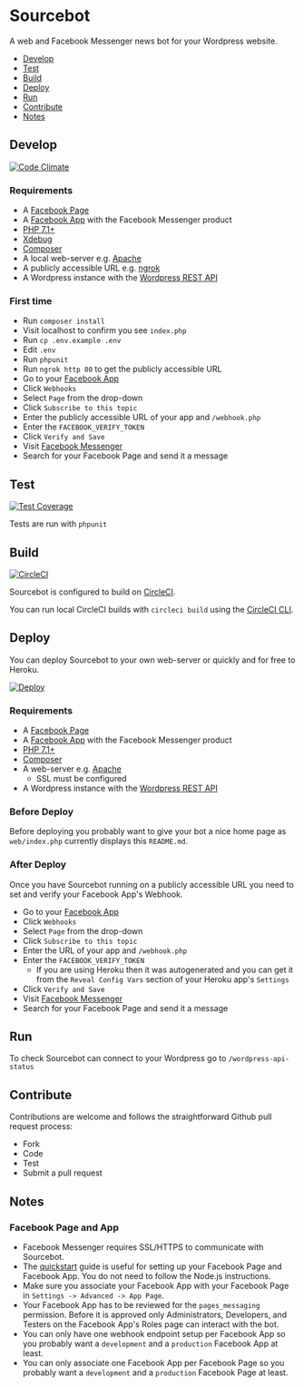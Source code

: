 # Sourcebot
A web and Facebook Messenger news bot for your Wordpress website.

- [Develop](#develop)
- [Test](#test)
- [Build](#build)
- [Deploy](#deploy)
- [Run](#run)
- [Contribute](#contribute)
- [Notes](#notes)

## <a name="develop"></a> Develop
[![Code Climate](https://codeclimate.com/github/ejcnet/sourcebot/badges/gpa.svg)](https://codeclimate.com/github/ejcnet/sourcebot)

### Requirements
- A [Facebook Page](https://web.facebook.com/pages/create)
- A [Facebook App](https://developers.facebook.com/apps/) with the Facebook Messenger product
- [PHP 7.1+](http://php.net/downloads.php)
- [Xdebug](https://xdebug.org/download.php)
- [Composer](https://getcomposer.org/)
- A local web-server e.g. [Apache](https://www.apache.org/dyn/closer.cgi)
- A publicly accessible URL e.g. [ngrok](https://ngrok.com/)
- A Wordpress instance with the [Wordpress REST API](https://wordpress.org/plugins/rest-api/)

### First time

- Run `composer install`
- Visit localhost to confirm you see `index.php`
- Run `cp .env.example .env`
- Edit `.env`
- Run `phpunit`
- Run `ngrok http 80` to get the publicly accessible URL
- Go to your [Facebook App](https://developers.facebook.com/apps/)
- Click `Webhooks`
- Select `Page` from the drop-down
- Click `Subscribe to this topic`
- Enter the publicly accessible URL of your app and `/webhook.php`
- Enter the `FACEBOOK_VERIFY_TOKEN`
- Click `Verify and Save`
- Visit [Facebook Messenger](https://messenger.com)
- Search for your Facebook Page and send it a message

## <a name="test"></a> Test
[![Test Coverage](https://codeclimate.com/github/ejcnet/sourcebot/badges/coverage.svg)](https://codeclimate.com/github/ejcnet/sourcebot/coverage)

Tests are run with `phpunit`

## <a name="build"></a> Build
[![CircleCI](https://circleci.com/gh/ejcnet/sourcebot.svg?style=svg)](https://circleci.com/gh/Ejcnet/sourcebot)

Sourcebot is configured to build on [CircleCI](https://circleci.com/gh/Ejcnet/sourcebot).

You can run local CircleCI builds with `circleci build` using the [CircleCI CLI](https://circleci.com/docs/2.0/local-jobs/).

## <a name="deploy"></a> Deploy

You can deploy Sourcebot to your own web-server or quickly and for free to Heroku.

[![Deploy](https://www.herokucdn.com/deploy/button.svg)](https://heroku.com/deploy)

### Requirements

- A [Facebook Page](https://web.facebook.com/pages/create)
- A [Facebook App](https://developers.facebook.com/apps/) with the Facebook Messenger product
- [PHP 7.1+](http://php.net/downloads.php)
- [Composer](https://getcomposer.org/)
- A web-server e.g. [Apache](https://www.apache.org/dyn/closer.cgi)
  - SSL must be configured
- A Wordpress instance with the [Wordpress REST API](https://wordpress.org/plugins/rest-api/)

### Before Deploy

Before deploying you probably want to give your bot a nice home page as `web/index.php` currently displays this `README.md`.

### After Deploy

Once you have Sourcebot running on a publicly accessible URL you need to set and verify your Facebook App's Webhook.

- Go to your [Facebook App](https://developers.facebook.com/apps/)
- Click `Webhooks`
- Select `Page` from the drop-down
- Click `Subscribe to this topic`
- Enter the URL of your app and `/webhook.php`
- Enter the `FACEBOOK_VERIFY_TOKEN`
  - If you are using Heroku then it was autogenerated and you can get it from the `Reveal Config Vars` section of your Heroku app's `Settings`
- Click `Verify and Save`
- Visit [Facebook Messenger](https://messenger.com)
- Search for your Facebook Page and send it a message

## <a name="run"></a> Run

To check Sourcebot can connect to your Wordpress go to <code>/wordpress-api-status</code>

## <a name="contribute"></a> Contribute

Contributions are welcome and follows the straightforward Github pull request process:

- Fork
- Code
- Test
- Submit a pull request

## <a name="notes"></a> Notes

### Facebook Page and App

- Facebook Messenger requires SSL/HTTPS to communicate with Sourcebot.
- The [quickstart](https://developers.facebook.com/docs/messenger-platform/guides/quick-start) guide is useful for setting up your Facebook Page and Facebook App. You do not need to follow the Node.js instructions.
- Make sure you associate your Facebook App with your Facebook Page in `Settings -> Advanced -> App Page`.
- Your Facebook App has to be reviewed for the `pages_messaging` permission. Before it is approved only Administrators, Developers, and Testers on the Facebook App's Roles page can interact with the bot.
- You can only have one webhook endpoint setup per Facebook App so you probably want a `development` and a `production` Facebook App at least.
- You can only associate one Facebook App per Facebook Page so you probably want a `development` and a `production` Facebook Page at least.

